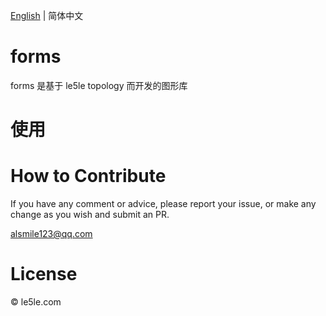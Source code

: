 [English](./README.md) | 简体中文

# forms

forms 是基于 le5le topology 而开发的图形库

# 使用

# How to Contribute

If you have any comment or advice, please report your issue, or make any change as you wish and submit an PR.

alsmile123@qq.com

# License

© le5le.com
